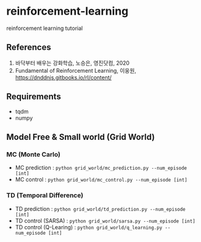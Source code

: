 # reinforcement-learning
reinforcement learning tutorial

## References
1. 바닥부터 배우는 강화학습, 노승은, 영진닷컴, 2020
2. Fundamental of Reinforcement Learning, 이웅원, https://dnddnjs.gitbooks.io/rl/content/

## Requirements

- tqdm
- numpy

## Model Free & Small world (Grid World)

### MC (Monte Carlo)
- MC prediction : `python grid_world/mc_prediction.py --num_episode [int]`
- MC control : `python grid_world/mc_control.py --num_episode [int]`

### TD (Temporal Difference)
- TD prediction : `python grid_world/td_prediction.py --num_episode [int]`
- TD control (SARSA) : `python grid_world/sarsa.py --num_episode [int]`
- TD control (Q-Learing) : `python grid_world/q_learning.py --num_episode [int]`